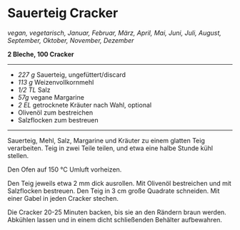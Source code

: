 # Sauerteig Cracker

*vegan, vegetarisch, Januar, Februar, März, April, Mai, Juni, Juli, August, September, Oktober, November, Dezember*

**2 Bleche, 100 Cracker**

---

- *227 g* Sauerteig, ungefüttert/discard
- *113 g* Weizenvollkornmehl
- *1/2 TL* Salz
- *57g* vegane Margarine
- *2 EL* getrocknete Kräuter nach Wahl, optional
- Olivenöl zum bestreichen
- Salzflocken zum bestreuen

---

Sauerteig, Mehl, Salz, Margarine und Kräuter zu einem glatten Teig verarbeiten. Teig in zwei Teile teilen, und etwa eine halbe Stunde kühl stellen.

Den Ofen auf 150 °C Umluft vorheizen.

Den Teig jeweils etwa 2 mm dick ausrollen. Mit Olivenöl bestreichen und mit Salzflocken bestreuen. Den Teig in 3 cm große Quadrate schneiden. Mit einer Gabel in jeden Cracker stechen.

Die Cracker 20-25 Minuten backen, bis sie an den Rändern braun werden. Abkühlen lassen und in einem dicht schließenden Behälter aufbewahren.
